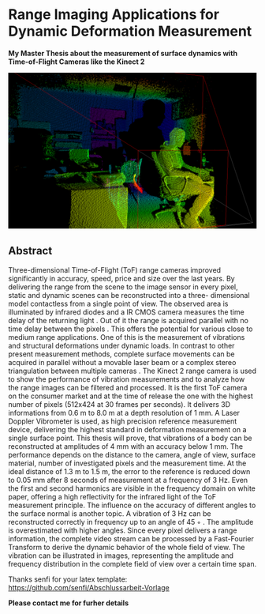 # Range Imaging Applications for Dynamic Deformation Measurement

**My Master Thesis about the measurement of surface dynamics with Time-of-Flight Cameras like the Kinect 2** 

![alt text](/doc/pictures/PointCloud.png)


## Abstract

Three-dimensional Time-of-Flight (ToF) range cameras improved significantly in accuracy,
speed, price and size over the last years. By delivering the range from the scene to the
image sensor in every pixel, static and dynamic scenes can be reconstructed into a three-
dimensional model contactless from a single point of view. The observed area is illuminated
by infrared diodes and a IR CMOS camera measures the time delay of the returning light .
Out of it the range is acquired parallel with no time delay between the pixels . This offers
the potential for various close to medium range applications. One of this is the measurement
of vibrations and structural deformations under dynamic loads. In contrast to other present
measurement methods, complete surface movements can be acquired in parallel without
a movable laser beam or a complex stereo triangulation between multiple cameras . The
Kinect 2 range camera is used to show the performance of vibration measurements and to
analyze how the range images can be filtered and processed. It is the first ToF camera on
the consumer market and at the time of release the one with the highest number of pixels
(512x424 at 30 frames per seconds). It delivers 3D informations from 0.6 m to 8.0 m at a
depth resolution of 1 mm. A Laser Doppler Vibrometer is used, as high precision reference
measurement device, delivering the highest standard in deformation measurement on a
single surface point. This thesis will prove, that vibrations of a body can be reconstructed
at amplitudes of 4 mm with an accuracy below 1 mm. The performance depends on the
distance to the camera, angle of view, surface material, number of investigated pixels and
the measurement time. At the ideal distance of 1.3 m to 1.5 m, the error to the reference is
reduced down to 0.05 mm after 8 seconds of measurement at a frequency of 3 Hz. Even
the first and second harmonics are visible in the frequency domain on white paper, offering
a high reflectivity for the infrared light of the ToF measurement principle. The influence
on the accuracy of different angles to the surface normal is another topic. A vibration of
3 Hz can be reconstructed correctly in frequency up to an angle of 45 ◦ . The amplitude
is overestimated with higher angles. Since every pixel delivers a range information, the
complete video stream can be processed by a Fast-Fourier Transform to derive the dynamic
behavior of the whole field of view. The vibration can be illustrated in images, representing
the amplitude and frequency distribution in the complete field of view over a certain time span.

Thanks senfi for your latex template:
https://github.com/senfi/Abschlussarbeit-Vorlage

**Please contact me for furher details**
